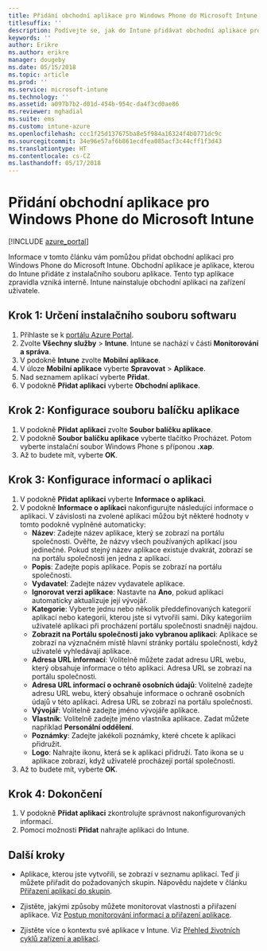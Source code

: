 ```yaml
---
title: Přidání obchodní aplikace pro Windows Phone do Microsoft Intune
titlesuffix: ''
description: Podívejte se, jak do Intune přidávat obchodní aplikace pro Windows Phone.
keywords: ''
author: Erikre
ms.author: erikre
manager: dougeby
ms.date: 05/15/2018
ms.topic: article
ms.prod: ''
ms.service: microsoft-intune
ms.technology: ''
ms.assetid: a097b7b2-d01d-454b-954c-da4f3cd0ae86
ms.reviewer: mghadial
ms.suite: ems
ms.custom: intune-azure
ms.openlocfilehash: ccc1f25d137675ba8e5f984a16324f4b0771dc9c
ms.sourcegitcommit: 34e96e57af6b861ecdfea085acf3c44cff1f3d43
ms.translationtype: HT
ms.contentlocale: cs-CZ
ms.lasthandoff: 05/17/2018
---
```

# <a name="add-a-windows-phone-line-of-business-app-to-microsoft-intune"></a>Přidání obchodní aplikace pro Windows Phone do Microsoft Intune

[!INCLUDE [azure_portal](./includes/azure_portal.md)]

Informace v tomto článku vám pomůžou přidat obchodní aplikaci pro Windows Phone do Microsoft Intune. Obchodní aplikace je aplikace, kterou do Intune přidáte z instalačního souboru aplikace. Tento typ aplikace zpravidla vzniká interně. Intune nainstaluje obchodní aplikaci na zařízení uživatele. 

## <a name="step-1-specify-the-software-setup-file"></a>Krok 1: Určení instalačního souboru softwaru

1. Přihlaste se k [portálu Azure Portal](https://portal.azure.com).
2. Zvolte **Všechny služby** > **Intune**. Intune se nachází v části **Monitorování a správa**.
3. V podokně **Intune** zvolte **Mobilní aplikace**.
4. V úloze **Mobilní aplikace** vyberte **Spravovat** > **Aplikace**.
5. Nad seznamem aplikací vyberte **Přidat**.
6. V podokně **Přidat aplikaci** vyberte **Obchodní aplikace**.

## <a name="step-2-configure-the-app-package-file"></a>Krok 2: Konfigurace souboru balíčku aplikace

1. V podokně **Přidat aplikaci** zvolte **Soubor balíčku aplikace**.
2. V podokně **Soubor balíčku aplikace** vyberte tlačítko Procházet. Potom vyberte instalační soubor Windows Phone s příponou **.xap**.
3. Až to budete mít, vyberte **OK**.


## <a name="step-3-configure-app-information"></a>Krok 3: Konfigurace informací o aplikaci

1. V podokně **Přidat aplikaci** vyberte **Informace o aplikaci**.
2. V podokně **Informace o aplikaci** nakonfigurujte následující informace o aplikaci. V závislosti na zvolené aplikaci můžou být některé hodnoty v tomto podokně vyplněné automaticky:
    - **Název**: Zadejte název aplikace, který se zobrazí na portálu společnosti. Ověřte, že názvy všech používaných aplikací jsou jedinečné. Pokud stejný název aplikace existuje dvakrát, zobrazí se na portálu společnosti jen jedna z aplikací.
    - **Popis**: Zadejte popis aplikace. Popis se zobrazí na portálu společnosti.
    - **Vydavatel**: Zadejte název vydavatele aplikace.
    - **Ignorovat verzi aplikace**: Nastavte na **Ano**, pokud aplikaci automaticky aktualizuje její vývojář.
    - **Kategorie**: Vyberte jednu nebo několik předdefinovaných kategorií aplikací nebo kategorii, kterou jste si vytvořili sami. Díky kategoriím uživatelé aplikaci při procházení portálu společnosti snadněji najdou.
    - **Zobrazit na Portálu společnosti jako vybranou aplikaci**: Aplikace se zobrazí na význačném místě hlavní stránky portálu společnosti, když uživatelé vyhledávají aplikace.
    - **Adresa URL informací**: Volitelně můžete zadat adresu URL webu, který obsahuje informace o této aplikaci. Adresa URL se zobrazí na portálu společnosti.
    - **Adresa URL informací o ochraně osobních údajů**: Volitelně zadejte adresu URL webu, který obsahuje informace o ochraně osobních údajů v této aplikaci. Adresa URL se zobrazí na portálu společnosti.
    - **Vývojář**: Volitelně zadejte jméno vývojáře aplikace.
    - **Vlastník**: Volitelně zadejte jméno vlastníka aplikace. Zadat můžete například **Personální oddělení**.
    - **Poznámky**: Zadejte jakékoli poznámky, které chcete k aplikaci přidružit.
    - **Logo**: Nahrajte ikonu, která se k aplikaci přidruží. Tato ikona se u aplikace zobrazí, když uživatelé procházejí portál společnosti.
3. Až to budete mít, vyberte **OK**.

## <a name="step-4-finish-up"></a>Krok 4: Dokončení

1. V podokně **Přidat aplikaci** zkontrolujte správnost nakonfigurovaných informací.
2. Pomocí možnosti **Přidat** nahrajte aplikaci do Intune.

## <a name="next-steps"></a>Další kroky

- Aplikace, kterou jste vytvořili, se zobrazí v seznamu aplikací. Teď ji můžete přiřadit do požadovaných skupin. Nápovědu najdete v článku [Přiřazení aplikací do skupin](apps-deploy.md).

- Zjistěte, jakými způsoby můžete monitorovat vlastnosti a přiřazení aplikace. Viz [Postup monitorování informací a přiřazení aplikace](apps-monitor.md).

- Zjistěte více o kontextu své aplikace v Intune. Viz [Přehled životních cyklů zařízení a aplikací](introduction-device-app-lifecycles.md).
